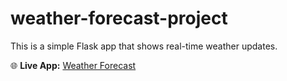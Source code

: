 # weather-forecast-project
This is a simple Flask app that shows real-time weather updates.

🌐 **Live App:** [Weather Forecast](https://weather-forecast-project-ww6g.onrender.com/)
